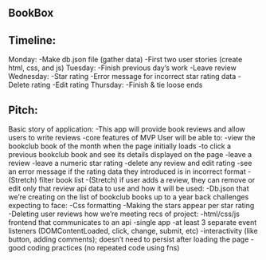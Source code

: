 ## BookBox

## Timeline:

Monday: 
    -Make db.json file (gather data)
    -First two user stories (create html, css, and js)
Tuesday:
    -Finish previous day’s work
    -Leave review
Wednesday:
    -Star rating
    -Error message for incorrect star rating data
    -Delete rating
    -Edit rating
Thursday:
    -Finish & tie loose ends


## Pitch:

Basic story of application:
    -This app will provide book reviews and allow users to write reviews
    -core features of MVP
User will be able to:
    -view the bookclub book of the month when the page initially loads
    -to click a previous bookclub book and see its details displayed on the page
    -leave a review
    -leave a numeric star rating
    -delete any review and edit rating
    -see an error message if the rating data they introduced is in incorrect format
    -(Stretch) filter book list
    -(Stretch) if user adds a review, they can remove or edit only that review
api data to use and how it will be used:
    -Db.json that we’re creating on the list of bookclub books up to a year back
challenges expecting to face:
    -Css formatting
    -Making the stars appear per star rating
    -Deleting user reviews
how we’re meeting recs of project:
    -html/css/js frontend that communicates to an api
    -single app
    -at least 3 separate event listeners (DOMContentLoaded, click, change, submit, etc)
    -interactivity (like button, adding comments); doesn’t need to persist after loading the page
    -good coding practices (no repeated code using fns)

